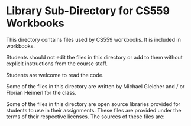 # Library Sub-Directory for CS559 Workbooks

This directory contains files used by CS559 workbooks. It is included in workbooks.

Students should not edit the files in this directory or add to them without explicit instructions from the course staff.

Students are welcome to read the code.

Some of the files in this directory are written by Michael Gleicher and / or Florian Heimerl for the class.

Some of the files in this directory are open source libraries provided for students to use in their assignments. These files are provided under the terms of their respective licenses. The sources of these files are:
